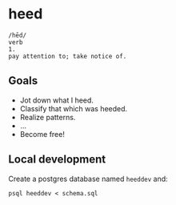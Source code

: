 # heed

```
/hēd/
verb
1.
pay attention to; take notice of.
```

## Goals

- Jot down what I heed.
- Classify that which was heeded.
- Realize patterns.
- ...
- Become free!

## Local development

Create a postgres database named `heeddev` and:

```
psql heeddev < schema.sql
```
